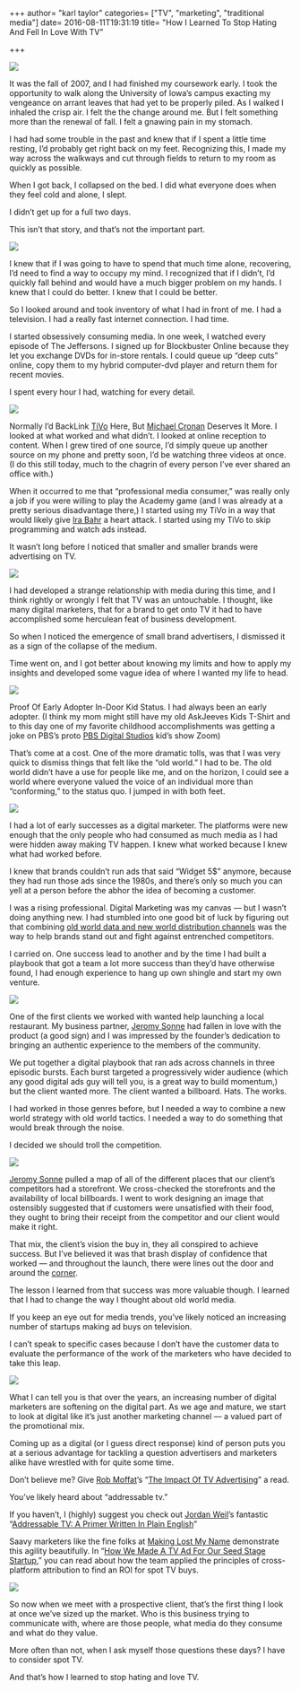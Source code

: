 +++
author= "karl taylor"
categories= ["TV", "marketing", "traditional media"]
date= 2016-08-11T19:31:19 
title= "How I Learned To Stop Hating And Fell In Love With TV"

+++

  ![](https://raw.githubusercontent.com/karljtaylor/kjt/blog/content/assets/d1982-1ga-16r1azkqcw5t_u3-pag.png)  


 It was the fall of 2007, and I had finished my coursework early. I took the opportunity to walk along the University of Iowa’s campus exacting my vengeance on arrant leaves that had yet to be properly piled. As I walked I inhaled the crisp air. I felt the the change around me. But I felt something more than the renewal of fall. I felt a gnawing pain in my stomach.

 I had had some trouble in the past and knew that if I spent a little time resting, I’d probably get right back on my feet. Recognizing this, I made my way across the walkways and cut through fields to return to my room as quickly as possible.

 When I got back, I collapsed on the bed. I did what everyone does when they feel cold and alone, I slept.

 I didn’t get up for a full two days.

 This isn’t that story, and that’s not the important part.

  ![](https://raw.githubusercontent.com/karljtaylor/kjt/blog/content/assets/da3ee-1hkyzjt8tik43iqoqyijhkg.png)  


 I knew that if I was going to have to spend that much time alone, recovering, I’d need to find a way to occupy my mind. I recognized that if I didn’t, I’d quickly fall behind and would have a much bigger problem on my hands. I knew that I could do better. I knew that I could be better.

 So I looked around and took inventory of what I had in front of me. I had a television. I had a really fast internet connection. I had time.

 I started obsessively consuming media. In one week, I watched every episode of The Jeffersons. I signed up for Blockbuster Online because they let you exchange DVDs for in-store rentals. I could queue up “deep cuts” online, copy them to my hybrid computer-dvd player and return them for recent movies.

 I spent every hour I had, watching for every detail.

  ![](https://raw.githubusercontent.com/karljtaylor/kjt/blog/content/assets/b90d0-1zgsiwqddqqplnvwjmdpm5w.png)

 Normally I’d BackLink [TiVo](https://www.tivo.com/) Here, But [Michael Cronan](http://www.nytimes.com/2013/01/06/business/michael-cronan-who-gave-tivo-and-kindle-their-names-dies-at-61.html?_r=0) Deserves It More.  I looked at what worked and what didn’t. I looked at online reception to content. When I grew tired of one source, I’d simply queue up another source on my phone and pretty soon, I’d be watching three videos at once. (I do this still today, much to the chagrin of every person I’ve ever shared an office with.)

 When it occurred to me that “professional media consumer,” was really only a job if you were willing to play the Academy game (and I was already at a pretty serious disadvantage there,) I started using my TiVo in a way that would likely give [Ira Bahr](https://twitter.com/irabahr) a heart attack. I started using my TiVo to skip programming and watch ads instead.

 It wasn’t long before I noticed that smaller and smaller brands were advertising on TV.

  ![](https://raw.githubusercontent.com/karljtaylor/kjt/blog/content/assets/90b88-14dlo4mcxoephevx4fqh39a.png)  


 I had developed a strange relationship with media during this time, and I think rightly or wrongly I felt that TV was an untouchable. I thought, like many digital marketers, that for a brand to get onto TV it had to have accomplished some herculean feat of business development.

 So when I noticed the emergence of small brand advertisers, I dismissed it as a sign of the collapse of the medium.

 Time went on, and I got better about knowing my limits and how to apply my insights and developed some vague idea of where I wanted my life to head.

  ![](https://raw.githubusercontent.com/karljtaylor/kjt/blog/content/assets/7ce47-1nlyy33-7yapv8gq3ygcnca.png)

 Proof Of Early Adopter In-Door Kid Status.  I had always been an early adopter. (I think my mom might still have my old AskJeeves Kids T-Shirt and to this day one of my favorite childhood accomplishments was getting a joke on PBS’s proto [PBS Digital Studios](https://medium.com/u/cc437719c466) kid’s show Zoom)

 That’s come at a cost. One of the more dramatic tolls, was that I was very quick to dismiss things that felt like the “old world.” I had to be. The old world didn’t have a use for people like me, and on the horizon, I could see a world where everyone valued the voice of an individual more than “conforming,” to the status quo. I jumped in with both feet.

  ![](https://raw.githubusercontent.com/karljtaylor/kjt/blog/content/assets/5a970-13rotv4tzi8b_rr1nuscnsa.png)  


 I had a lot of early successes as a digital marketer. The platforms were new enough that the only people who had consumed as much media as I had were hidden away making TV happen. I knew what worked because I knew what had worked before.

 I knew that brands couldn’t run ads that said “Widget 5$” anymore, because they had run those ads since the 1980s, and there’s only so much you can yell at a person before the abhor the idea of becoming a customer.

 I was a rising professional. Digital Marketing was my canvas — but I wasn’t doing anything new. I had stumbled into one good bit of luck by figuring out that combining [old world data and new world distribution channels](https://analytics.sonnetaylor.com/what-to-do-when-the-digital-audience-information-doesnt-make-any-sense-9adc390b7778#.fmxdgjqgu) was the way to help brands stand out and fight against entrenched competitors.

 I carried on. One success lead to another and by the time I had built a playbook that got a team a lot more success than they’d have otherwise found, I had enough experience to hang up own shingle and start my own venture.

  ![](https://raw.githubusercontent.com/karljtaylor/kjt/blog/content/assets/aaa20-1fpxm37g7omynxvv-oajxkg.png)  


 One of the first clients we worked with wanted help launching a local restaurant. My business partner, [Jeromy Sonne](https://medium.com/u/42f6b7e7d11f) had fallen in love with the product (a good sign) and I was impressed by the founder’s dedication to bringing an authentic experience to the members of the community.

 We put together a digital playbook that ran ads across channels in three episodic bursts. Each burst targeted a progressively wider audience (which any good digital ads guy will tell you, is a great way to build momentum,) but the client wanted more. The client wanted a billboard. Hats. The works.

 I had worked in those genres before, but I needed a way to combine a new world strategy with old world tactics. I needed a way to do something that would break through the noise.

 I decided we should troll the competition.

  ![](https://raw.githubusercontent.com/karljtaylor/kjt/blog/content/assets/f60c4-1czlyfxupjah_oqio4ycphg.png)  


 [Jeromy Sonne](https://medium.com/u/42f6b7e7d11f) pulled a map of all of the different places that our client’s competitors had a storefront. We cross-checked the storefronts and the availability of local billboards. I went to work designing an image that ostensibly suggested that if customers were unsatisfied with their food, they ought to bring their receipt from the competitor and our client would make it right.

 That mix, the client’s vision the buy in, they all conspired to achieve success. But I’ve believed it was that brash display of confidence that worked — and throughout the launch, there were lines out the door and around the [corner](http://www.westword.com/restaurants/josh-pollack-is-on-a-roll-with-rosenbergs-bagels-and-delicatessen-5759376).

 The lesson I learned from that success was more valuable though. I learned that I had to change the way I thought about old world media.

 If you keep an eye out for media trends, you’ve likely noticed an increasing number of startups making ad buys on television.

 I can’t speak to specific cases because I don’t have the customer data to evaluate the performance of the work of the marketers who have decided to take this leap.

  ![](https://raw.githubusercontent.com/karljtaylor/kjt/blog/content/assets/09813-1pqa6z3pdylfm_azhzlgtaa.png)  


 What I can tell you is that over the years, an increasing number of digital marketers are softening on the digital part. As we age and mature, we start to look at digital like it’s just another marketing channel — a valued part of the promotional mix.

 Coming up as a digital (or I guess direct response) kind of person puts you at a serious advantage for tackling a question advertisers and marketers alike have wrestled with for quite some time.

 Don’t believe me? Give [Rob Moffat](https://medium.com/u/2b0421fd8f27)’s “[The Impact Of TV Advertising](https://medium.com/venture-capital-growth-hacking/the-impact-of-tv-advertising-14cdfcaecac8#.2nfrs6a7h)” a read.

 You’ve likely heard about “addressable tv.”

 If you haven’t, I (highly) suggest you check out [Jordan Weil](https://medium.com/u/b512e22b25a8)’s fantastic “[Addressable TV: A Primer Written In Plain English](https://medium.com/comms-planning/addressable-tv-a-primer-written-in-plain-english-e7e51fbee174#.kkgh5hrid)”

 Saavy marketers like the fine folks at [Making Lost My Name](https://medium.com/u/f85925c3f081) demonstrate this agility beautifully. In “[How We Made A TV Ad For Our Seed Stage Startup](https://medium.com/@makinglostmyname/how-we-made-a-tv-ad-for-our-seed-stage-startup-part-2-44d08d44ee5c#.dhos0jbyx),” you can read about how the team applied the principles of cross-platform attribution to find an ROI for spot TV buys.

  ![](https://raw.githubusercontent.com/karljtaylor/kjt/blog/content/assets/ecafb-11yi2yrbddajehvck7gbt4q.png)  


 So now when we meet with a prospective client, that’s the first thing I look at once we’ve sized up the market. Who is this business trying to communicate with, where are those people, what media do they consume and what do they value.

 More often than not, when I ask myself those questions these days? I have to consider spot TV.

 And that’s how I learned to stop hating and love TV.
